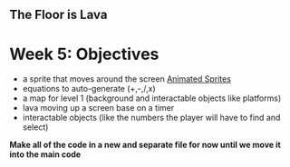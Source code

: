 ## The Floor is Lava

# Week 5: Objectives
* a sprite that moves around the screen [Animated Sprites](https://arcade.academy/examples/sprite_collect_rotating.html?highlight=animation%20sprite)
* equations to auto-generate (+,-,/,x)
* a map for level 1 (background and interactable objects like platforms)
* lava moving up a screen base on a timer 
* interactable objects (like the numbers the player will have to find and select)

**Make all of the code in a new and separate file for now until we move it into the main code**
